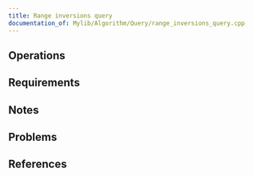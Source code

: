 ```yaml
---
title: Range inversions query
documentation_of: Mylib/Algorithm/Query/range_inversions_query.cpp
---
```


## Operations

## Requirements

## Notes

## Problems

## References
